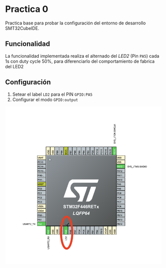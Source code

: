 # Practica 0

Practica base para probar la configuración del entorno de desarrollo SMT32CubeIDE.

## Funcionalidad

La funcionalidad implementada realiza el alternado del _LED2_ (Pin `PA5`) cada 1s con duty cycle 50%, para diferenciarlo del comportamiento de fabrica del LED2

## Configuración

1. Setear el label `LD2` para el PIN `GPIO:PA5`
2. Configurar el modo `GPIO:output`

![pins](../images/practica0-pin-assigments.png)
